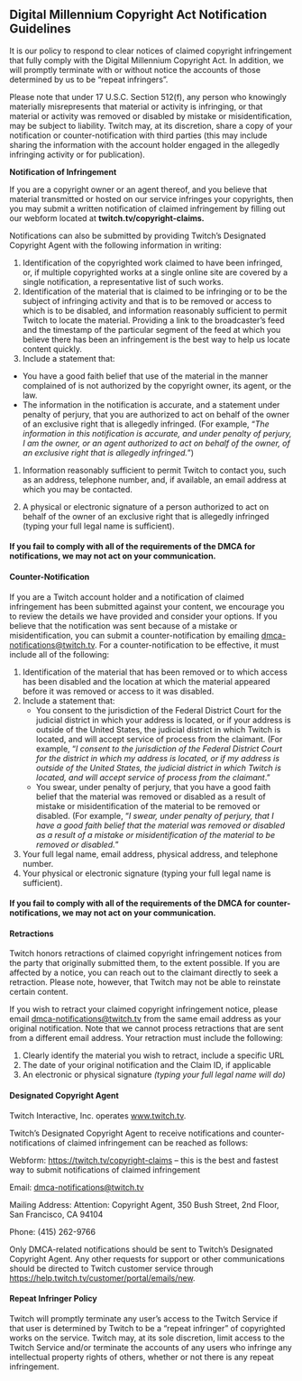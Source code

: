 Digital Millennium Copyright Act Notification Guidelines
--------------------------------------------------------

It is our policy to respond to clear notices of claimed copyright infringement that fully comply with the Digital Millennium Copyright Act. In addition, we will promptly terminate with or without notice the accounts of those determined by us to be “repeat infringers”.

Please note that under 17 U.S.C. Section 512(f), any person who knowingly materially misrepresents that material or activity is infringing, or that material or activity was removed or disabled by mistake or misidentification, may be subject to liability. Twitch may, at its discretion, share a copy of your notification or counter-notification with third parties (this may include sharing the information with the account holder engaged in the allegedly infringing activity or for publication).

**Notification of Infringement**

If you are a copyright owner or an agent thereof, and you believe that material transmitted or hosted on our service infringes your copyrights, then you may submit a written notification of claimed infringement by filling out our webform located at **twitch.tv/copyright-claims.**

Notifications can also be submitted by providing Twitch’s Designated Copyright Agent with the following information in writing:

1.  Identification of the copyrighted work claimed to have been infringed, or, if multiple copyrighted works at a single online site are covered by a single notification, a representative list of such works.
2.  Identification of the material that is claimed to be infringing or to be the subject of infringing activity and that is to be removed or access to which is to be disabled, and information reasonably sufficient to permit Twitch to locate the material. Providing a link to the broadcaster’s feed and the timestamp of the particular segment of the feed at which you believe there has been an infringement is the best way to help us locate content quickly.
3.  Include a statement that: 

*   You have a good faith belief that use of the material in the manner complained of is not authorized by the copyright owner, its agent, or the law.
*   The information in the notification is accurate, and a statement under penalty of perjury, that you are authorized to act on behalf of the owner of an exclusive right that is allegedly infringed. (For example, “_The information in this notification is accurate, and under penalty of perjury, I am the owner, or an agent authorized to act on behalf of the owner, of an exclusive right that is allegedly infringed._”)

1.  Information reasonably sufficient to permit Twitch to contact you, such as an address, telephone number, and, if available, an email address at which you may be contacted.
    
2.  A physical or electronic signature of a person authorized to act on behalf of the owner of an exclusive right that is allegedly infringed (typing your full legal name is sufficient).
    

#### If you fail to comply with all of the requirements of the DMCA for notifications, we may not act on your communication.

#### **Counter-Notification**

If you are a Twitch account holder and a notification of claimed infringement has been submitted against your content, we encourage you to review the details we have provided and consider your options. If you believe that the notification was sent because of a mistake or misidentification, you can submit a counter-notification by emailing dmca-notifications@twitch.tv. For a counter-notification to be effective, it must include all of the following:

1.  Identification of the material that has been removed or to which access has been disabled and the location at which the material appeared before it was removed or access to it was disabled.
2.  Include a statement that:
    *   You consent to the jurisdiction of the Federal District Court for the judicial district in which your address is located, or if your address is outside of the United States, the judicial district in which Twitch is located, and will accept service of process from the claimant. (For example, “_I consent to the jurisdiction of the Federal District Court for the district in which my address is located, or if my address is outside of the United States, the judicial district in which Twitch is located, and will accept service of process from the claimant_.”
    *   You swear, under penalty of perjury, that you have a good faith belief that the material was removed or disabled as a result of mistake or misidentification of the material to be removed or disabled. (For example, “_I swear, under penalty of perjury, that I have a good faith belief that the material was removed or disabled as a result of a mistake or misidentification of the material to be removed or disabled._”
3.  Your full legal name, email address, physical address, and telephone number.
4.  Your physical or electronic signature (typing your full legal name is sufficient).

#### If you fail to comply with all of the requirements of the DMCA for counter-notifications, we may not act on your communication.

#### **Retractions**

Twitch honors retractions of claimed copyright infringement notices from the party that originally submitted them, to the extent possible. If you are affected by a notice, you can reach out to the claimant directly to seek a retraction. Please note, however, that Twitch may not be able to reinstate certain content.

If you wish to retract your claimed copyright infringement notice, please email [dmca-notifications@twitch.tv](mailto:dmca-notifications@twitch.tv) from the same email address as your original notification. Note that we cannot process retractions that are sent from a different email address. Your retraction must include the following:

1.  Clearly identify the material you wish to retract, include a specific URL
2.  The date of your original notification and the Claim ID, if applicable
3.  An electronic or physical signature _(typing your full legal name will do)_

#### **Designated Copyright Agent**

Twitch Interactive, Inc. operates www.twitch.tv.

Twitch’s Designated Copyright Agent to receive notifications and counter-notifications of claimed infringement can be reached as follows:

Webform: https://twitch.tv/copyright-claims – this is the best and fastest way to submit notifications of claimed infringement

Email: [dmca-notifications@twitch.tv](mailto:dmca-notifications@twitch.tv)

Mailing Address: Attention: Copyright Agent, 350 Bush Street, 2nd Floor, San Francisco, CA 94104

Phone: (415) 262-9766

Only DMCA-related notifications should be sent to Twitch’s Designated Copyright Agent. Any other requests for support or other communications should be directed to Twitch customer service through https://help.twitch.tv/customer/portal/emails/new.

#### **Repeat Infringer Policy**

Twitch will promptly terminate any user’s access to the Twitch Service if that user is determined by Twitch to be a “repeat infringer” of copyrighted works on the service. Twitch may, at its sole discretion, limit access to the Twitch Service and/or terminate the accounts of any users who infringe any intellectual property rights of others, whether or not there is any repeat infringement.